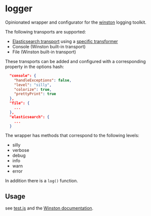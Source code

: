# logger

Opinionated wrapper and configurator for the
[winston](https://github.com/winstonjs/winston) logging toolkit.

The following transports are supported:

- [Elasticsearch transport](https://github.com/vanthome/winston-elasticsearch) using a [specific transformer](https://github.com/restorecommerce/winston-elasticsearch-transformer)
- Console (Winston built-in transport)
- File (Winston built-in transport)

These transports can be added and configured with a corresponding property in
the options hash:

```json
  "console": {
    "handleExceptions": false,
    "level": "silly",
    "colorize": true,
    "prettyPrint": true
  },
  "file": {
    ...
  },
  "elasticsearch": {
    ...
  }
```

The wrapper has methods that correspond to the following levels:

- silly
- verbose
- debug
- info
- warn
- error

In addition there is a `log()` function.

## Usage

see [test.js](test/test.js) and the
[Winston documentation](https://github.com/winstonjs/winston).
